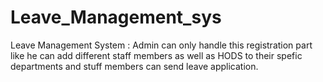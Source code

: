 # Leave_Management_sys
Leave Management System : Admin can only handle this registration  part like he can add different staff members as well as HODS to their spefic departments and stuff members can send leave application.
